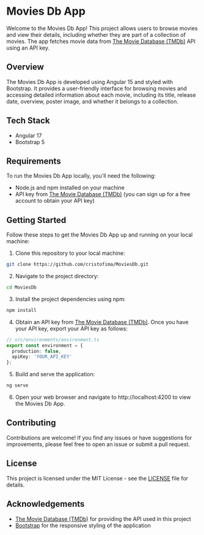 # Movies Db App

Welcome to the Movies Db App! This project allows users to browse movies and view their details, including whether they are part of a collection of movies. The app fetches movie data from [The Movie Database (TMDb)](https://themoviedb.org/) API using an API key.

## Overview
The Movies Db App is developed using Angular 15 and styled with Bootstrap. It provides a user-friendly interface for browsing movies and accessing detailed information about each movie, including its title, release date, overview, poster image, and whether it belongs to a collection.

## Tech Stack
- Angular 17
- Bootstrap 5

## Requirements
To run the Movies Db App locally, you'll need the following:

- Node.js and npm installed on your machine
- API key from [The Movie Database (TMDb)](https://developer.themoviedb.org/) (you can sign up for a free account to obtain your API key)

## Getting Started
Follow these steps to get the Movies Db App up and running on your local machine:

1. Clone this repository to your local machine:

```bash
git clone https://github.com/cristofima/MoviesDb.git
```

2. Navigate to the project directory:

```bash
cd MoviesDb
```

3. Install the project dependencies using npm:

```bash
npm install
```

4. Obtain an API key from [The Movie Database (TMDb)](https://developer.themoviedb.org/). Once you have your API key, export your API key as follows:

```typescript
// src/environments/environment.ts
export const environment = {
  production: false,
  apiKey: 'YOUR_API_KEY'
};
```

5. Build and serve the application:

```bash
ng serve
```

6. Open your web browser and navigate to http://localhost:4200 to view the Movies Db App.

## Contributing
Contributions are welcome! If you find any issues or have suggestions for improvements, please feel free to open an issue or submit a pull request.

## License
This project is licensed under the MIT License - see the [LICENSE](https://github.com/cristofima/MoviesDb/blob/master/LICENSE) file for details.

## Acknowledgements
- [The Movie Database (TMDb)](https://developer.themoviedb.org/) for providing the API used in this project
- [Bootstrap](https://getbootstrap.com/) for the responsive styling of the application
